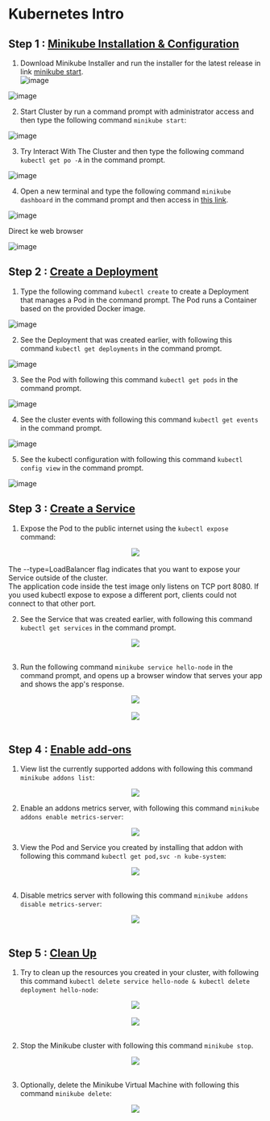# Kubernetes Intro

## Step 1 : [Minikube Installation & Configuration](https://minikube.sigs.k8s.io/docs/start/)
1. Download Minikube Installer and run the installer for the latest release in link [minikube start](https://minikube.sigs.k8s.io/docs/start/).<br>
![image](https://github.com/Afifa9/tekn-cloud-computing/assets/114986359/214fbb89-aa97-4308-862d-560468a05884)


![image](https://github.com/Afifa9/tekn-cloud-computing/assets/114986359/842e006e-6e01-4420-a07c-0708a7d100fd)


2. Start Cluster by run a command prompt with administrator access and then type the following command ```minikube start```:<br>

![image](https://github.com/Afifa9/tekn-cloud-computing/assets/114986359/f4c4a29e-4d50-4787-9851-8dcb712daafa)


3. Try Interact With The Cluster and then type the following command ```kubectl get po -A``` in the command prompt.<br>

![image](https://github.com/Afifa9/tekn-cloud-computing/assets/114986359/fa5d2599-5ae3-4490-805d-cb940ccaa393)


4. Open a new terminal and type the following command ```minikube dashboard``` in the command prompt and then access in [this link](http://127.0.0.1:51134/api/v1/namespaces/kubernetes-dashboard/services/http:kubernetes-dashboard:/proxy/#/workloads?namespace=default).<br>

![image](https://github.com/Afifa9/tekn-cloud-computing/assets/114986359/9ff6e93f-71e9-4bbc-b154-bba42202f007)

Direct ke web browser

![image](https://github.com/Afifa9/tekn-cloud-computing/assets/114986359/8fe0c03f-6de3-4c57-9aac-4cfea4d8229d)


## Step 2 : [Create a Deployment](https://kubernetes.io/docs/tutorials/hello-minikube/#create-a-deployment)

1. Type the following command ```kubectl create``` to create a Deployment that manages a Pod in the command prompt. The Pod runs a Container based on the provided Docker image.<br>

![image](https://github.com/Afifa9/tekn-cloud-computing/assets/114986359/b8328059-6a55-4c8f-b9cb-ee55707f8538)


2. See the Deployment that was created earlier, with following this command ```kubectl get deployments``` in the command prompt.<br>

![image](https://github.com/Afifa9/tekn-cloud-computing/assets/114986359/19592ca3-30eb-41dc-8767-53a26bc8d8bf)


3. See the Pod with following this command ```kubectl get pods``` in the command prompt.<br>

![image](https://github.com/Afifa9/tekn-cloud-computing/assets/114986359/6884aae6-f60f-46c9-9ada-bc28ad49767f)

4. See the cluster events with following this command ```kubectl get events``` in the command prompt.<br>

![image](https://github.com/Afifa9/tekn-cloud-computing/assets/114986359/a0c95517-2030-46cb-bc25-8cf93781c8fc)


5. See the kubectl configuration with following this command ```kubectl config view``` in the command prompt.<br>

![image](https://github.com/Afifa9/tekn-cloud-computing/assets/114986359/6aa52859-66dd-4c3c-b123-402e1ce81755)

## Step 3 : [Create a Service](https://kubernetes.io/docs/tutorials/hello-minikube/#create-a-service)

1. Expose the Pod to the public internet using the ```kubectl expose``` command:<br>
<div align="center"><img src="gambar/9.PNG"></div><br>
The --type=LoadBalancer flag indicates that you want to expose your Service outside of the cluster.<br>
The application code inside the test image only listens on TCP port 8080. If you used kubectl expose to expose a different port, clients could not connect to that other port.

2. See the Service that was created earlier, with following this command ```kubectl get services``` in the command prompt.<br>
<div align="center"><img src="gambar/10.PNG"></div><br>

3. Run the following command ```minikube service hello-node``` in the command prompt, and opens up a browser window that serves your app and shows the app's response.<br>
<div align="center"><img src="gambar/11.PNG"></div><br>
<div align="center"><img src="gambar/12.PNG"></div><br>

## Step 4 : [Enable add-ons](https://kubernetes.io/docs/tutorials/hello-minikube/#enable-addons)

1. View list the currently supported addons with following this command ```minikube addons list```:<br>
<div align="center"><img src="gambar/13.PNG"></div>

2. Enable an addons metrics server, with following this command ```minikube addons enable metrics-server```:<br>
<div align="center"><img src="gambar/14.PNG"></div>

3. View the Pod and Service you created by installing that addon with following this command ```kubectl get pod,svc -n kube-system```:<br>
<div align="center"><img src="gambar/15a.PNG"></div><br>

4. Disable metrics server with following this command ```minikube addons disable metrics-server```:<br>
<div align="center"><img src="gambar/15b.PNG"></div><br>

## Step 5 : [Clean Up](https://kubernetes.io/docs/tutorials/hello-minikube/#clean-up)

1. Try to clean up the resources you created in your cluster, with following this command ```kubectl delete service hello-node & kubectl delete deployment hello-node```:<br>
<div align="center"><img src="gambar/15c.PNG"></div><br>
<div align="center"><img src="gambar/15d.PNG"></div><br>

2. Stop the Minikube cluster with following this command ```minikube stop```.<br>
<div align="center"><img src="gambar/15e.PNG"></div><br>

3. Optionally, delete the Minikube Virtual Machine with following this command ```minikube delete```:<br>
<div align="center"><img src="gambar/15f.PNG"></div><br>
